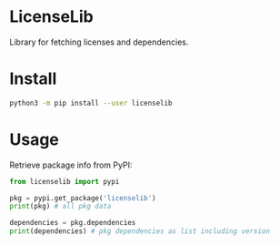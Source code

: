 # LicenseLib
Library for fetching licenses and dependencies.

# Install
```bash
python3 -m pip install --user licenselib
```

# Usage
Retrieve package info from PyPI:
```python
from licenselib import pypi

pkg = pypi.get_package('licenselib')
print(pkg) # all pkg data

dependencies = pkg.dependencies
print(dependencies) # pkg dependencies as list including version
```

